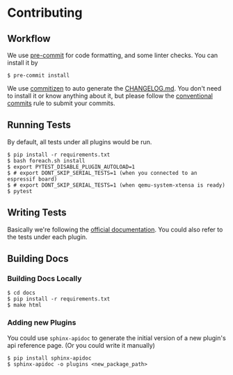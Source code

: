 # Contributing

## Workflow

We use [pre-commit](https://pre-commit.com) for code formatting, and some linter checks. You can install it by

```shell
$ pre-commit install
```

We use [commitizen](https://github.com/commitizen-tools/commitizen) to auto generate the [CHANGELOG.md](./CHANGELOG.md). You don't
need to install it or know anything about it, but please follow
the [conventional commits](https://www.conventionalcommits.org/en/v1.0.0/) rule to submit your commits.

## Running Tests

By default, all tests under all plugins would be run.

```shell
$ pip install -r requirements.txt
$ bash foreach.sh install
$ export PYTEST_DISABLE_PLUGIN_AUTOLOAD=1
$ # export DONT_SKIP_SERIAL_TESTS=1 (when you connected to an espressif board)
$ # export DONT_SKIP_SERIAL_TESTS=1 (when qemu-system-xtensa is ready)
$ pytest
```

## Writing Tests

Basically we're following
the [official documentation](https://docs.pytest.org/en/stable/writing_plugins.html#testing-plugins). You could also
refer to the tests under each plugin.

## Building Docs

### Building Docs Locally

```shell
$ cd docs
$ pip install -r requirements.txt
$ make html
```

### Adding new Plugins

You could use `sphinx-apidoc` to generate the initial version of a new plugin's api reference page. (Or you could write
it manually)

```shell
$ pip install sphinx-apidoc
$ sphinx-apidoc -o plugins <new_package_path>
```
